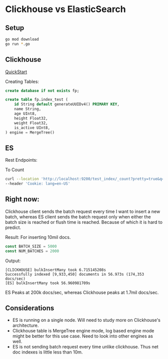 # Clickhouse vs ElasticSearch

## Setup

```bash
go mod download
go run *.go
```

## Clickhouse

[QuickStart](https://clickhouse.com/docs/en/getting-started/quick-start)

Creating Tables:

```sql
create database if not exists fp;

create table fp.index_test (
    id String default generateUUIDv4() PRIMARY KEY,
    name String,
    age UInt8,
    height Float32,
    weight Float32,
    is_active UInt8,
) engine = MergeTree()
```

## ES

Rest Endpoints:

To Count

```bash
curl --location 'http://localhost:9200/test_index/_count?pretty=true&q=*%3A*' \
--header 'Cookie: lang=en-US'
```

## Right now:

Clickhouse client sends the batch request every time I want to insert a new batch, whereas ES client sends the batch request only when either the batch size is reached or flush time is reached. Because of which it is hard to predict.

Result:
For inserting 10mil docs.
```go
const BATCH_SIZE = 5000
const NUM_BATCHES = 2000
```

Output:
```
[CLICKHOUSE] bulkInsertMany took 6.715145208s
Successfully indexed [9,933,450] documents in 56.973s (174,353 docs/sec)
[ES] bulkInsertMany took 56.960981709s
```

ES Peaks at 200k docs/sec, whereas Clickhouse peaks at 1.7mil docs/sec.


## Considerations
- ES is running on a single node. Will need to study more on Clickhouse's architecture.
- Clickhouse table is MergeTree engine mode, log based engine mode might be better for this use case. Need to look into other engines as well.
- ES is not sending batch request every time unlike clickhouse. Thus net doc indexes is little less than 10m.